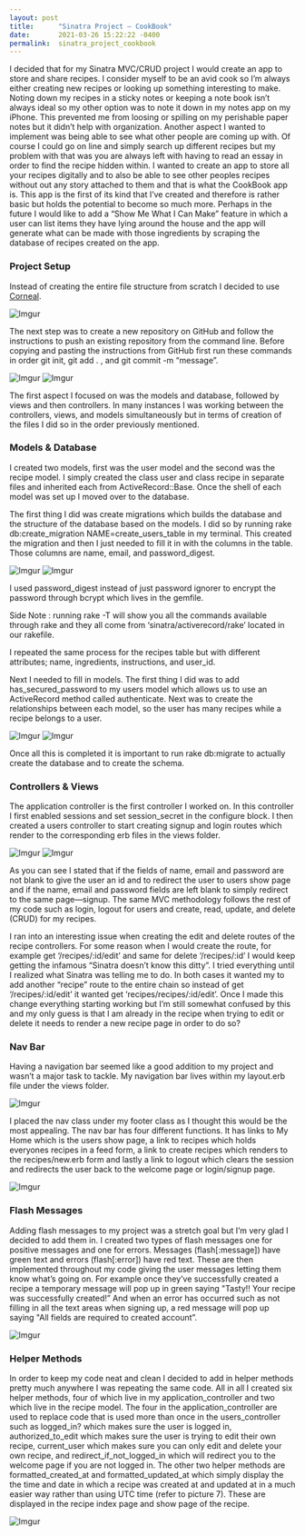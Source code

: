 ```yaml
---
layout: post
title:      "Sinatra Project — CookBook"
date:       2021-03-26 15:22:22 -0400
permalink:  sinatra_project_cookbook
---
```


I decided that for my Sinatra MVC/CRUD project I would create an app to store and share recipes. I consider myself to be an avid cook so I’m always either creating new recipes or looking up something interesting to make. Noting down my recipes in a sticky notes or keeping a note book isn’t always ideal so my other option was to note it down in my notes app on my iPhone. This prevented me from loosing or spilling on my perishable paper notes but it didn’t help with organization. Another aspect I wanted to implement was being able to see what other people are coming up with. Of course I could go on line and simply search up different recipes but my problem with that was you are always left with having to read an essay in order to find the recipe hidden within. I wanted to create an app to store all your recipes digitally and to also be able to see other peoples recipes without out any story attached to them and that is what the CookBook app is. This app is the first of its kind that I’ve created and therefore is rather basic but holds the potential to become so much more. Perhaps in the future I would like to add a “Show Me What I Can Make” feature in which a user can list items they have lying around the house and the app will generate what can be made with those ingredients by scraping the database of recipes created on the app.

### Project Setup 

Instead of creating the entire file structure from scratch I decided to use [Corneal](https://github.com/thebrianemory/corneal).

![Imgur](https://i.imgur.com/I9atNBt.png)

The next step was to create a new repository on GitHub and follow the instructions to push an existing repository from the command line. Before copying and pasting the instructions from GitHub first run these commands in order git init, git add . , and git commit -m “message”.

![Imgur](https://i.imgur.com/vATQhjO.png)
![Imgur](https://i.imgur.com/BXJ3i3D.png)

The first aspect I focused on was the models and database, followed by views and then controllers. In many instances I was working between the controllers, views, and models simultaneously but in terms of creation of the files I did so in the order previously mentioned. 

### Models & Database

I created two models, first was the user model and the second was the recipe model. I simply created the class user and class recipe in separate files and inherited each from ActiveRecord::Base. Once the shell of each model was set up I moved over to the database.

The first thing I did was create migrations which builds the database and the structure of the database based on the models. I did so by running rake db:create_migration NAME=create_users_table in my terminal. This created the migration and then I just needed to fill it in with the columns in the table. Those columns are name, email, and password_digest.

![Imgur](https://i.imgur.com/llkYbtF.png) ![Imgur](https://i.imgur.com/bHdoZ3q.png)

I used password_digest instead of just password ignorer to encrypt the password through bcrypt which lives in the gemfile.

Side Note : running rake -T will show you all the commands available through rake and they all come from ‘sinatra/activerecord/rake’ located in our rakefile.

I repeated the same process for the recipes table but with different attributes; name, ingredients, instructions, and user_id.

Next I needed to fill in models. The first thing I did was to add has_secured_password to my users model which allows us to use an ActiveRecord method called authenticate. Next was to create the relationships between each model, so the user has many recipes while a recipe belongs to a user.

![Imgur](https://i.imgur.com/Hn11JnK.png) ![Imgur](https://i.imgur.com/DQxXWge.png)

Once all this is completed it is important to run rake db:migrate to actually create the database and to create the schema. 

### Controllers & Views

The application controller is the first controller I worked on. In this controller I first enabled sessions and set session_secret in the configure block. I then created a users controller to start creating signup and login routes which render to the corresponding erb files in the views folder.

![Imgur](https://i.imgur.com/7my112W.png) ![Imgur](https://i.imgur.com/vpaSrVk.png)

As you can see I stated that if the fields of name, email and password are not blank to give the user an id and to redirect the user to users show page and if the name, email and password fields are left blank to simply redirect to the same page—signup. The same MVC methodology follows the rest of my code such as login, logout for users and create, read, update, and delete (CRUD) for my recipes. 

I ran into an interesting issue when creating the edit and delete routes of the recipe controllers. For some reason when I would create the route, for example get ‘/recipes/:id/edit’ and same for delete ‘/recipes/:id’ I would keep getting the infamous “Sinatra doesn’t know this ditty”. I tried everything until I realized what Sinatra was telling me to do. In both cases it wanted my to add another “recipe” route to the entire chain so instead of get ‘/recipes/:id/edit’ it wanted get ‘recipes/recipes/:id/edit’. Once I made this change everything starting working but I’m still somewhat confused by this and my only guess is that I am already in the recipe when trying to edit or delete it needs to render a new recipe page in order to do so?

### Nav Bar

Having a navigation bar seemed like a good addition to my project and wasn’t a major task to tackle. My navigation bar lives within my layout.erb file under the views folder.

![Imgur](https://i.imgur.com/0ELEkja.png)

I placed the nav class under my footer class as I thought this would be the most appealing. The nav bar has four different functions. It has links to My Home which is the users show page,  a link to recipes which holds everyones recipes in a feed form, a link to create recipes which renders to the recipes/new.erb form and lastly a link to logout which clears the session and redirects the user back to the welcome page or login/signup page. 

![Imgur](https://i.imgur.com/IH8iPBI.png)

### Flash Messages

Adding flash messages to my project was a stretch goal but I’m very glad I decided to add them in. I created two types of flash messages one for positive messages and one for errors. Messages (flash[:message]) have green text and errors (flash[:error]) have red text. These are then implemented throughout my code giving the user messages letting them know what’s going on. For example once they’ve successfully created a recipe a temporary message will pop up in green saying "Tasty!! Your recipe was successfully created!” And when an error has occurred such as not filling in all the text areas when signing up, a red message will pop up saying "All fields are required to created account”.

![Imgur](https://i.imgur.com/KzWAOTM.png)

### Helper Methods

In order to keep my code neat and clean I decided to add in helper methods pretty much anywhere I was repeating the same code. All in all I created six helper methods, four of which live in my application_controller and two which live in the recipe model. The four in the application_controller are used to replace code that is used more than once in the users_controller such as logged_in? which makes sure the user is logged in, authorized_to_edit which makes sure the user is trying to edit their own recipe, current_user which makes sure you can only edit and delete your own recipe, and redirect_if_not_logged_in which will redirect you to the welcome page if you are not logged in. The other two helper methods are formatted_created_at and formatted_updated_at which simply display the the time and date in which a recipe was created at and updated at in a much easier way rather than using UTC time (refer to picture 7). These are displayed in the recipe index page and show page of the recipe.

![Imgur](https://i.imgur.com/DWofHg7.png)

